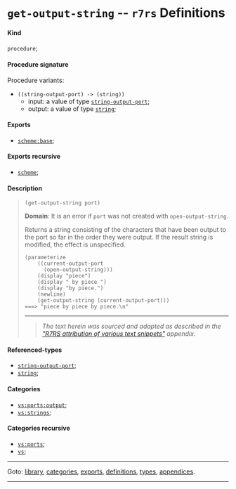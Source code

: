 

<a id='definition__r7rs__get-output-string'></a>

# `get-output-string` -- `r7rs` Definitions


<a id='definition__r7rs__get-output-string__kind'></a>

#### Kind

`procedure`;


<a id='definition__r7rs__get-output-string__procedure-signature'></a>

#### Procedure signature

Procedure variants:
 * `((string-output-port) -> (string))`
   * input: a value of type [`string-output-port`](../../r7rs/types/string-output-port.md#type__r7rs__string-output-port);
   * output: a value of type [`string`](../../r7rs/types/string.md#type__r7rs__string);


<a id='definition__r7rs__get-output-string__exports'></a>

#### Exports

 * [`scheme:base`](../../r7rs/exports/scheme_3a_base.md#export__r7rs__scheme_3a_base);


<a id='definition__r7rs__get-output-string__exports-recursive'></a>

#### Exports recursive

 * [`scheme`](../../r7rs/exports/scheme.md#export__r7rs__scheme);


<a id='definition__r7rs__get-output-string__description'></a>

#### Description

> ````
> (get-output-string port)
> ````
> 
> 
> **Domain**:  It is an error if `port` was not created with
> `open-output-string`.
> 
> Returns a string consisting of the
> characters that have been output to the port so far in the order they
> were output.
> If the result string is modified, the effect is unspecified.
> 
> ````
> (parameterize
>     ((current-output-port
>       (open-output-string)))
>     (display "piece")
>     (display " by piece ")
>     (display "by piece.")
>     (newline)
>     (get-output-string (current-output-port)))
> ===> "piece by piece by piece.\n"
> ````
> 
> 
> ----
> > *The text herein was sourced and adapted as described in the ["R7RS attribution of various text snippets"](../../r7rs/appendices/attribution.md#appendix__r7rs__attribution) appendix.*


<a id='definition__r7rs__get-output-string__referenced-types'></a>

#### Referenced-types

 * [`string-output-port`](../../r7rs/types/string-output-port.md#type__r7rs__string-output-port);
 * [`string`](../../r7rs/types/string.md#type__r7rs__string);


<a id='definition__r7rs__get-output-string__categories'></a>

#### Categories

 * [`vs:ports:output`](../../r7rs/categories/vs_3a_ports_3a_output.md#category__r7rs__vs_3a_ports_3a_output);
 * [`vs:strings`](../../r7rs/categories/vs_3a_strings.md#category__r7rs__vs_3a_strings);


<a id='definition__r7rs__get-output-string__categories-recursive'></a>

#### Categories recursive

 * [`vs:ports`](../../r7rs/categories/vs_3a_ports.md#category__r7rs__vs_3a_ports);
 * [`vs`](../../r7rs/categories/vs.md#category__r7rs__vs);

----

Goto: [library](../../r7rs/_index.md#library__r7rs), [categories](../../r7rs/categories/_index.md#toc__r7rs__categories), [exports](../../r7rs/exports/_index.md#toc__r7rs__exports), [definitions](../../r7rs/definitions/_index.md#toc__r7rs__definitions), [types](../../r7rs/types/_index.md#toc__r7rs__types), [appendices](../../r7rs/appendices/_index.md#toc__r7rs__appendices).

----

